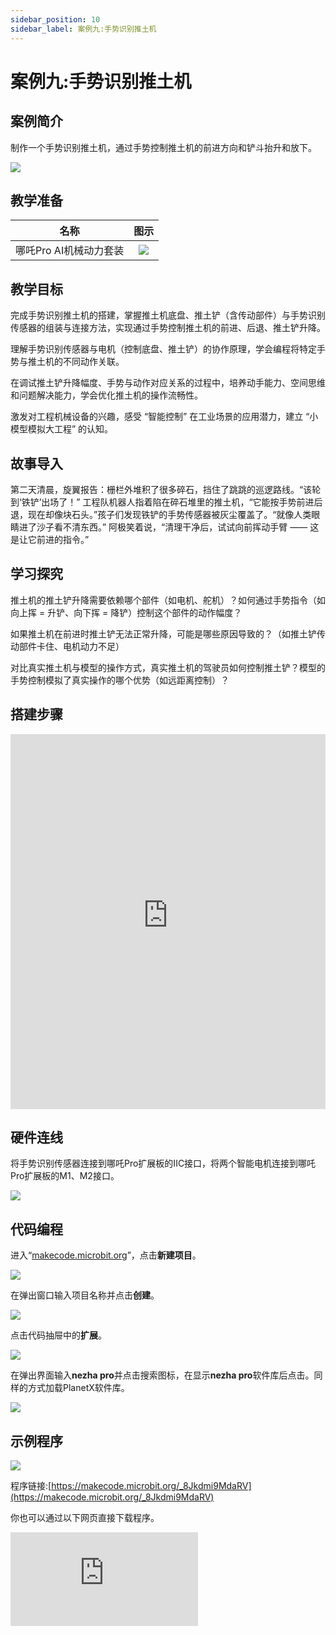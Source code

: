 ```yaml
---
sidebar_position: 10
sidebar_label: 案例九:手势识别推土机
---
```


# 案例九:手势识别推土机

## 案例简介

制作一个手势识别推土机，通过手势控制推土机的前进方向和铲斗抬升和放下。

![](https://wiki-media-ef.oss-cn-hongkong.aliyuncs.com/i18n/en/docusaurus-plugin-content-docs/current/microbit/building-blocks/nezha-pro-ai-mechanical-power-kit/images/nezha-pro-ai-mechanical-power-kit-case-09-01.png)

## 教学准备

|     名称     |            图示            |
| :----------: | :--------------------------: |
|   哪吒Pro AI机械动力套装   |   ![](https://wiki-media-ef.oss-cn-hongkong.aliyuncs.com/docs/microbit/building-blocks/nezha-pro-ai-mechanical-power-kit/images/nezha-pro-ai-mechanical-power-kit-01.png)  |

## 教学目标

完成手势识别推土机的搭建，掌握推土机底盘、推土铲（含传动部件）与手势识别传感器的组装与连接方法，实现通过手势控制推土机的前进、后退、推土铲升降。

理解手势识别传感器与电机（控制底盘、推土铲）的协作原理，学会编程将特定手势与推土机的不同动作关联。

在调试推土铲升降幅度、手势与动作对应关系的过程中，培养动手能力、空间思维和问题解决能力，学会优化推土机的操作流畅性。

激发对工程机械设备的兴趣，感受 “智能控制” 在工业场景的应用潜力，建立 “小模型模拟大工程” 的认知。

## 故事导入

第二天清晨，旋翼报告：栅栏外堆积了很多碎石，挡住了跳跳的巡逻路线。“该轮到‘铁铲’出场了！” 工程队机器人指着陷在碎石堆里的推土机，“它能按手势前进后退，现在却像块石头。”​
孩子们发现铁铲的手势传感器被灰尘覆盖了。“就像人类眼睛进了沙子看不清东西。” 阿极笑着说，“清理干净后，试试向前挥动手臂 —— 这是让它前进的指令。”

## 学习探究

推土机的推土铲升降需要依赖哪个部件（如电机、舵机）？如何通过手势指令（如向上挥 = 升铲、向下挥 = 降铲）控制这个部件的动作幅度？

如果推土机在前进时推土铲无法正常升降，可能是哪些原因导致的？（如推土铲传动部件卡住、电机动力不足）

对比真实推土机与模型的操作方式，真实推土机的驾驶员如何控制推土铲？模型的手势控制模拟了真实操作的哪个优势（如远距离控制）？

## 搭建步骤

<embed src="https://wiki-media-ef.oss-cn-hongkong.aliyuncs.com/i18n/en/docusaurus-plugin-content-docs/current/microbit/building-blocks/nezha-pro-ai-mechanical-power-kit/files/nezha-pro-ai-mechanical-power-kit-case-09.pdf" type="application/pdf" width="100%" height="600px" />

## 硬件连线

将手势识别传感器连接到哪吒Pro扩展板的IIC接口，将两个智能电机连接到哪吒Pro扩展板的M1、M2接口。

![](https://wiki-media-ef.oss-cn-hongkong.aliyuncs.com/i18n/en/docusaurus-plugin-content-docs/current/microbit/building-blocks/nezha-pro-ai-mechanical-power-kit/images/nezha-pro-ai-mechanical-power-kit-case-09-02.png)

## 代码编程

进入“[makecode.microbit.org](https://makecode.microbit.org)”，点击**新建项目**。

![](https://wiki-media-ef.oss-cn-hongkong.aliyuncs.com/docs/microbit/building-blocks/microbit-space-science-kit/images/microbit-space-science-kit-case01-07.png)

在弹出窗口输入项目名称并点击**创建**。

![](https://wiki-media-ef.oss-cn-hongkong.aliyuncs.com/docs/microbit/building-blocks/microbit-space-science-kit/images/microbit-space-science-kit-case01-11.png)

点击代码抽屉中的**扩展**。

![](https://wiki-media-ef.oss-cn-hongkong.aliyuncs.com/docs/microbit/building-blocks/microbit-space-science-kit/images/microbit-space-science-kit-case01-09.png)

在弹出界面输入**nezha pro**并点击搜索图标，在显示**nezha pro**软件库后点击。同样的方式加载PlanetX软件库。

![](https://wiki-media-ef.oss-cn-hongkong.aliyuncs.com/docs/microbit/building-blocks/microbit-space-science-kit/images/microbit-space-science-kit-case01-10.png)

## 示例程序

![](https://wiki-media-ef.oss-cn-hongkong.aliyuncs.com/i18n/en/docusaurus-plugin-content-docs/current/microbit/building-blocks/nezha-pro-ai-mechanical-power-kit/images/nezha-pro-ai-mechanical-power-kit-case-09-03.png)

程序链接:[https://makecode.microbit.org/_8Jkdmi9MdaRV](https://makecode.microbit.org/_8Jkdmi9MdaRV)

你也可以通过以下网页直接下载程序。

<div
    style={{
        position: 'relative',
        paddingBottom: '60%',
        overflow: 'hidden',
    }}
>
    <iframe
        src="https://makecode.microbit.org/_8Jkdmi9MdaRV"
        frameborder="0"
        sandbox="allow-popups allow-forms allow-scripts allow-same-origin"
        style={{
            position: 'absolute',
            width: '100%',
            height: '100%',
        }}
    />
</div>

## 下载程序

使用 USB 线连接 PC 和 micro:bit V2。

![](https://wiki-media-ef.oss-cn-hongkong.aliyuncs.com/docs/microbit/building-blocks/microbit-space-science-kit/images/microbit-space-science-kit-manual03.gif)

连接成功后，电脑上会识别出一个名为 MICROBIT 的盘符。

![](https://wiki-media-ef.oss-cn-hongkong.aliyuncs.com/docs/microbit/building-blocks/microbit-space-science-kit/images/microbit-space-science-kit-manual06.png)

点击左下角的![](https://wiki-media-ef.oss-cn-hongkong.aliyuncs.com/docs/microbit/building-blocks/microbit-space-science-kit/images/microbit-space-science-kit-manual07.png)，选择**Connect Device**。

![](https://wiki-media-ef.oss-cn-hongkong.aliyuncs.com/docs/microbit/building-blocks/microbit-space-science-kit/images/microbit-space-science-kit-manual11.png)

点击![](https://wiki-media-ef.oss-cn-hongkong.aliyuncs.com/docs/microbit/building-blocks/microbit-space-science-kit/images/microbit-space-science-kit-manual08.png)。

![](https://wiki-media-ef.oss-cn-hongkong.aliyuncs.com/docs/microbit/building-blocks/microbit-space-science-kit/images/microbit-space-science-kit-manual12.png)

点击![](https://wiki-media-ef.oss-cn-hongkong.aliyuncs.com/docs/microbit/building-blocks/microbit-space-science-kit/images/microbit-space-science-kit-manual09.png)。

![](https://wiki-media-ef.oss-cn-hongkong.aliyuncs.com/docs/microbit/building-blocks/microbit-space-science-kit/images/microbit-space-science-kit-manual13.png)

在弹出窗口选择 **BBC micro:bit CMSIS-DAP**，然后选择**连接**，至此，我们的 micro:bit 就已经连接成功。

![](https://wiki-media-ef.oss-cn-hongkong.aliyuncs.com/docs/microbit/building-blocks/microbit-space-science-kit/images/microbit-space-science-kit-manual14.png)

点击**下载程序**

![](https://wiki-media-ef.oss-cn-hongkong.aliyuncs.com/docs/microbit/building-blocks/microbit-space-science-kit/images/microbit-space-science-kit-manual10.png)


## 案例演示

开启电源后，通过手势控制推土机的前进方向和铲斗抬升和放下。

![](https://wiki-media-ef.oss-cn-hongkong.aliyuncs.com/i18n/en/docusaurus-plugin-content-docs/current/microbit/building-blocks/nezha-pro-ai-mechanical-power-kit/images/nezha-pro-ai-mechanical-power-kit-case-09.gif)


## 扩展知识

1. 真实推土机的工作原理：真实推土机通过液压系统控制推土铲的升降和倾斜，具有动力大、能处理坚硬土壤的特点，本案例用电机 / 舵机模拟液压系统的 “精准控制” 功能。
2. 智能工程机械的发展：现代工程机械设备（如挖掘机、推土机）开始加入智能控制技术，如通过遥控器、手势甚至 AI 算法实现自动化作业（如无人推土机在矿山工作），减少人工操作风险。
3. 手势控制的工业价值：在工业场景中，工人可能戴着手套或手上有油污，手势控制可避免接触设备按键，减少故障风险，同时实现远距离操作（如控制危险环境中的机械）。
